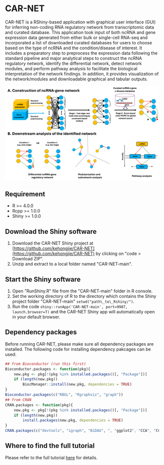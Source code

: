 # CAR-NET
CAR-NET is a RShiny-based application with graphical user interface (GUI) for inferring non-coding RNA regulatory network from transcriptomic data and curated database. This application took input of both ncRNA and gene expression data generated from either bulk or single-cell RNA-seq and incorporated a list of downloaded curated databases for users to choose based on the type of ncRNA and the condition/disease of interest. It includes a preparatory step to preprocess the expression data following the standard pipeline and major analytical steps to construct the ncRNA regulatory network, identify the differential network, detect network modules, and perform pathway analysis to facilitate the biological interpretation of the network findings. In addition, it provides visualization of the network/modules and downloadable graphical and tabular outputs. 

![Alt text](./flowchart.png)



## Requirement
* R >= 4.0.0
* Rcpp >= 1.0.0
* Shiny >= 1.0.0

## Download the Shiny software
1. Download the CAR-NET Shiny project at [https://github.com/kehongjie/CAR-NET](https://github.com/kehongjie/CAR-NET) by clicking on "code > Download ZIP".
2. Unzip and extract to a local folder named "CAR-NET-main".

## Start the Shiny software
1. Open "RunShiny.R" file from the "CAR-NET-main" folder in R console.
2. Set the working directory of R to the directory which contains the Shiny project folder "CAR-NET-main" `setwd("path\_to\_Rshiny/")`.
3. Run the code `shiny::runApp('CAR-NET-main', port=9987, launch.browser=T)` and the CAR-NET Shiny app will automatically open in your default browser.

## Dependency packages 
Before running CAR-NET, please make sure all dependency packages are installed. The following code for installing dependency pakcages can be used:
```R
## from Bioconductor (run this first)
Bioconductor.packages <- function(pkg){
    new.pkg <- pkg[!(pkg %in% installed.packages()[, "Package"])]
    if (length(new.pkg)) 
        BiocManager::install(new.pkg, dependencies = TRUE)
}
Bioconductor.packages(c("RBGL", "Rgraphviz", "graph"))
## from CRAN
CRAN.packages <- function(pkg){
    new.pkg <- pkg[!(pkg %in% installed.packages()[, "Package"])]
    if (length(new.pkg)) 
        install.packages(new.pkg, dependencies = TRUE)
}
CRAN.packages(c("devtools", "igraph", "BiDAG", ", "ggplot2", "CCA", "CCP", "pheatmap", "MASS", "rainbow"))

```

## Where to find the full tutorial 
Please refer to the full tutorial [here](https://github.com/kehongjie/CAR-NET/blob/main/tutorial/CAR-NET_tutorial.pdf) for details.



